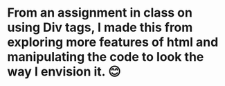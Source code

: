#  From an assignment in class on using Div tags, I made this from exploring more features of html and manipulating the code to look the way I envision it. 😊
